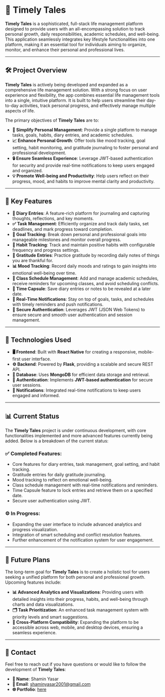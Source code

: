 # 📖 Timely Tales

**Timely Tales** is a sophisticated, full-stack life management platform designed to provide users with an all-encompassing solution to track personal growth, daily responsibilities, academic schedules, and well-being. This application seamlessly integrates key lifestyle functionalities into one platform, making it an essential tool for individuals aiming to organize, monitor, and enhance their personal and professional lives.

---

## 🛠️ Project Overview

**Timely Tales** is actively being developed and expanded as a comprehensive life management solution. With a strong focus on user experience and flexibility, the app combines essential life management tools into a single, intuitive platform. It is built to help users streamline their day-to-day activities, track personal progress, and effectively manage multiple aspects of life.

The primary objectives of **Timely Tales** are to:

- **📝 Simplify Personal Management**: Provide a single platform to manage tasks, goals, habits, diary entries, and academic schedules.
- **📈 Enhance Personal Growth**: Offer tools like mood tracking, goal setting, habit monitoring, and gratitude journaling to foster personal and professional development.
- **🔒 Ensure Seamless Experience**: Leverage JWT-based authentication for security and provide real-time notifications to keep users engaged and organized.
- **💡 Promote Well-being and Productivity**: Help users reflect on their progress, mood, and habits to improve mental clarity and productivity.

---

## 🚀 Key Features

- **📔 Diary Entries**: A feature-rich platform for journaling and capturing thoughts, reflections, and key moments.
- **✅ Task Management**: Efficiently organize and track daily tasks, set deadlines, and mark progress toward completion.
- **🎯 Goal Tracking**: Break down personal and professional goals into manageable milestones and monitor overall progress.
- **🔄 Habit Tracking**: Track and maintain positive habits with configurable frequency and progress settings.
- **🙏 Gratitude Entries**: Practice gratitude by recording daily notes of things you are thankful for.
- **📊 Mood Tracking**: Record daily moods and ratings to gain insights into emotional well-being over time.
- **📅 Class Schedule Management**: Add and manage academic schedules, receive reminders for upcoming classes, and avoid scheduling conflicts.
- **🔐 Time Capsule**: Save diary entries or notes to be revealed at a later date.
- **🔔 Real-Time Notifications**: Stay on top of goals, tasks, and schedules with timely reminders and push notifications.
- **🔐 Secure Authentication**: Leverages JWT (JSON Web Tokens) to ensure secure and smooth user authentication and session management.

---

## 🧰 Technologies Used

- **🖥️ Frontend**: Built with **React Native** for creating a responsive, mobile-first user interface.
- **⚙️ Backend**: Powered by **Flask**, providing a scalable and secure REST API.
- **📂 Database**: Uses **MongoDB** for efficient data storage and retrieval.
- **🔑 Authentication**: Implements **JWT-based authentication** for secure user sessions.
- **🔔 Notifications**: Integrated real-time notifications to keep users engaged and informed.

---

## 📊 Current Status

The **Timely Tales** project is under continuous development, with core functionalities implemented and more advanced features currently being added. Below is a breakdown of the current status:

### ✅ Completed Features:
- Core features for diary entries, task management, goal setting, and habit tracking.
- Gratitude entries for daily gratitude journaling.
- Mood tracking to reflect on emotional well-being.
- Class schedule management with real-time notifications and reminders.
- Time Capsule feature to lock entries and retrieve them on a specified date.
- Secure user authentication using JWT.

### ⚙️ In Progress:
- Expanding the user interface to include advanced analytics and progress visualization.
- Integration of smart scheduling and conflict resolution features.
- Further enhancement of the notification system for user engagement.

---

## 🌱 Future Plans

The long-term goal for **Timely Tales** is to create a holistic tool for users seeking a unified platform for both personal and professional growth. Upcoming features include:

- **📊 Advanced Analytics and Visualizations**: Providing users with detailed insights into their progress, habits, and well-being through charts and data visualizations.
- **🗂️ Task Prioritization**: An enhanced task management system with priority levels and smart suggestions.
- **📱 Cross-Platform Compatibility**: Expanding the platform to be accessible across web, mobile, and desktop devices, ensuring a seamless experience.

---

## 📧 Contact

Feel free to reach out if you have questions or would like to follow the development of **Timely Tales**:

- **👤 Name**: Shamin Yasar
- **📧 Email**: shaminyasar2001@gmail.com
- **🌐 Portfolio**: [here](https://shamin-portfolio.netlify.app/)
